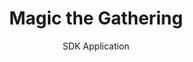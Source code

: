 ---
title: Magic the Gathering
subtitle: SDK Application
tech1: MySQL
tech2: Skryfall SDK
tech3: Auto-complete
image: https://cwp-professional-portfolio.s3.amazonaws.com/Project+Screenshots/Tilt+Shift+Square/mtg-ts.jpg
description: Create an account, login, and start building multiple decks from a daily-updated SDK.  Save, edit, and delete as many decks as you wish.
siteLink: https://peaceful-escarpment-11973.herokuapp.com/
codeLink: https://github.com/HammontreeWebDev/MTGpp
---